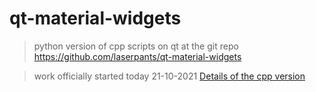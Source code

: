 # qt-material-widgets

> python version of cpp scripts on qt at the git repo <https://github.com/laserpants/qt-material-widgets>

> work officially started today 21-10-2021
[Details of the cpp version](cpp/qt-material-widgets-master/README.md)
